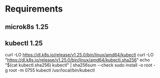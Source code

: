 # Requirements

## microk8s 1.25
## kubectl 1.25
curl -LO https://dl.k8s.io/release/v1.25.0/bin/linux/amd64/kubectl
curl -LO "https://dl.k8s.io/release/v1.25.0/bin/linux/amd64/kubectl.sha256"
echo "$(cat kubectl.sha256)  kubectl" | sha256sum --check
sudo install -o root -g root -m 0755 kubectl /usr/local/bin/kubectl